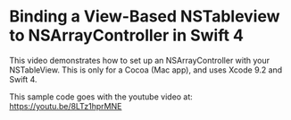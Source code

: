 # Binding a View-Based NSTableview to NSArrayController in Swift 4

This video demonstrates how to set up an NSArrayController with your NSTableView.  This is only for a Cocoa (Mac app), and uses Xcode 9.2 and Swift 4.

This sample code goes with the youtube video at: https://youtu.be/8LTz1hprMNE
